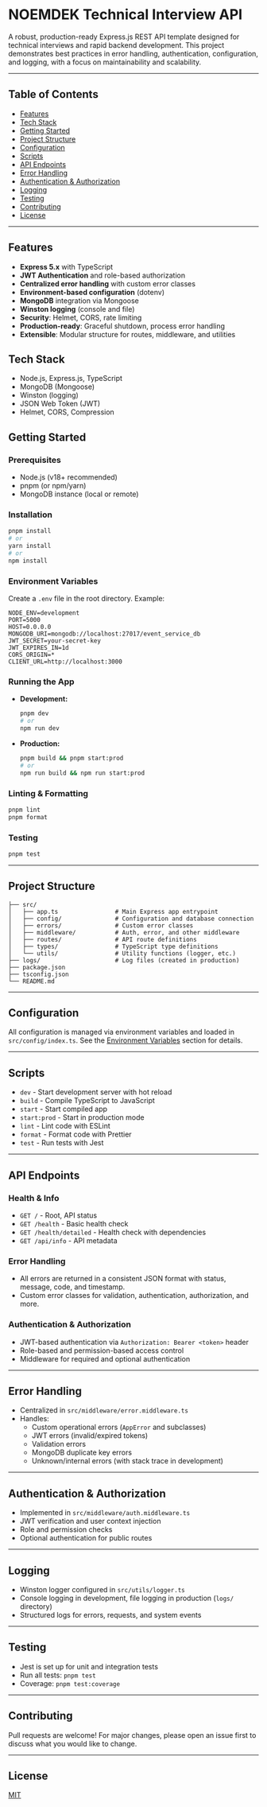 # NOEMDEK Technical Interview API

A robust, production-ready Express.js REST API template designed for technical interviews and rapid backend development. This project demonstrates best practices in error handling, authentication, configuration, and logging, with a focus on maintainability and scalability.

---

## Table of Contents
- [Features](#features)
- [Tech Stack](#tech-stack)
- [Getting Started](#getting-started)
- [Project Structure](#project-structure)
- [Configuration](#configuration)
- [Scripts](#scripts)
- [API Endpoints](#api-endpoints)
- [Error Handling](#error-handling)
- [Authentication & Authorization](#authentication--authorization)
- [Logging](#logging)
- [Testing](#testing)
- [Contributing](#contributing)
- [License](#license)

---

## Features
- **Express 5.x** with TypeScript
- **JWT Authentication** and role-based authorization
- **Centralized error handling** with custom error classes
- **Environment-based configuration** (dotenv)
- **MongoDB** integration via Mongoose
- **Winston logging** (console and file)
- **Security**: Helmet, CORS, rate limiting
- **Production-ready**: Graceful shutdown, process error handling
- **Extensible**: Modular structure for routes, middleware, and utilities

## Tech Stack
- Node.js, Express.js, TypeScript
- MongoDB (Mongoose)
- Winston (logging)
- JSON Web Token (JWT)
- Helmet, CORS, Compression

## Getting Started

### Prerequisites
- Node.js (v18+ recommended)
- pnpm (or npm/yarn)
- MongoDB instance (local or remote)

### Installation
```bash
pnpm install
# or
yarn install
# or
npm install
```

### Environment Variables
Create a `.env` file in the root directory. Example:
```env
NODE_ENV=development
PORT=5000
HOST=0.0.0.0
MONGODB_URI=mongodb://localhost:27017/event_service_db
JWT_SECRET=your-secret-key
JWT_EXPIRES_IN=1d
CORS_ORIGIN=*
CLIENT_URL=http://localhost:3000
```

### Running the App
- **Development:**
  ```bash
  pnpm dev
  # or
  npm run dev
  ```
- **Production:**
  ```bash
  pnpm build && pnpm start:prod
  # or
  npm run build && npm run start:prod
  ```

### Linting & Formatting
```bash
pnpm lint
pnpm format
```

### Testing
```bash
pnpm test
```

---

## Project Structure
```
├── src/
│   ├── app.ts                # Main Express app entrypoint
│   ├── config/               # Configuration and database connection
│   ├── errors/               # Custom error classes
│   ├── middleware/           # Auth, error, and other middleware
│   ├── routes/               # API route definitions
│   ├── types/                # TypeScript type definitions
│   └── utils/                # Utility functions (logger, etc.)
├── logs/                     # Log files (created in production)
├── package.json
├── tsconfig.json
└── README.md
```

---

## Configuration
All configuration is managed via environment variables and loaded in `src/config/index.ts`. See the [Environment Variables](#environment-variables) section for details.

---

## Scripts
- `dev` - Start development server with hot reload
- `build` - Compile TypeScript to JavaScript
- `start` - Start compiled app
- `start:prod` - Start in production mode
- `lint` - Lint code with ESLint
- `format` - Format code with Prettier
- `test` - Run tests with Jest

---

## API Endpoints

### Health & Info
- `GET /` - Root, API status
- `GET /health` - Basic health check
- `GET /health/detailed` - Health check with dependencies
- `GET /api/info` - API metadata

### Error Handling
- All errors are returned in a consistent JSON format with status, message, code, and timestamp.
- Custom error classes for validation, authentication, authorization, and more.

### Authentication & Authorization
- JWT-based authentication via `Authorization: Bearer <token>` header
- Role-based and permission-based access control
- Middleware for required and optional authentication

---

## Error Handling
- Centralized in `src/middleware/error.middleware.ts`
- Handles:
  - Custom operational errors (`AppError` and subclasses)
  - JWT errors (invalid/expired tokens)
  - Validation errors
  - MongoDB duplicate key errors
  - Unknown/internal errors (with stack trace in development)

---

## Authentication & Authorization
- Implemented in `src/middleware/auth.middleware.ts`
- JWT verification and user context injection
- Role and permission checks
- Optional authentication for public routes

---

## Logging
- Winston logger configured in `src/utils/logger.ts`
- Console logging in development, file logging in production (`logs/` directory)
- Structured logs for errors, requests, and system events

---

## Testing
- Jest is set up for unit and integration tests
- Run all tests: `pnpm test`
- Coverage: `pnpm test:coverage`

---

## Contributing
Pull requests are welcome! For major changes, please open an issue first to discuss what you would like to change.

---

## License
[MIT](LICENSE)
